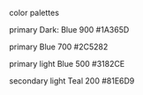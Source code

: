 color palettes

primary Dark: 
Blue 900
#1A365D

primary 
Blue 700
#2C5282

primary light
Blue 500
#3182CE

secondary light
Teal 200
#81E6D9
